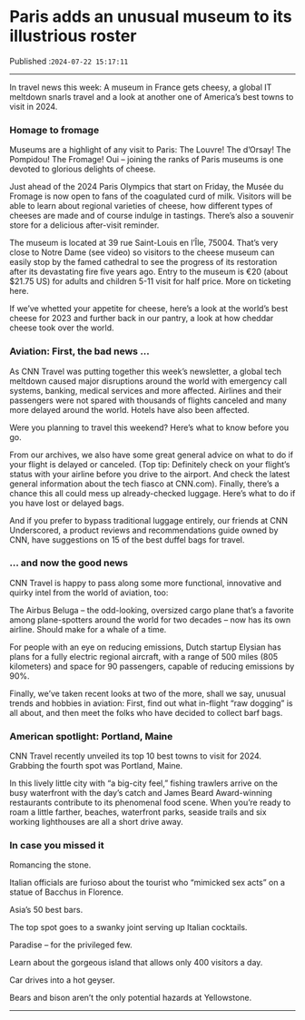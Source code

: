 # Paris adds an unusual museum to its illustrious roster

Published :`2024-07-22 15:17:11`

---

In travel news this week: A museum in France gets cheesy, a global IT meltdown snarls travel and a look at another one of America’s best towns to visit in 2024.

### Homage to fromage

Museums are a highlight of any visit to Paris: The Louvre! The d’Orsay! The Pompidou! The Fromage! Oui – joining the ranks of Paris museums is one devoted to glorious delights of cheese.

Just ahead of the 2024 Paris Olympics that start on Friday, the Musée du Fromage is now open to fans of the coagulated curd of milk. Visitors will be able to learn about regional varieties of cheese, how different types of cheeses are made and of course indulge in tastings. There’s also a souvenir store for a delicious after-visit reminder.

The museum is located at 39 rue Saint-Louis en l’Île, 75004. That’s very close to Notre Dame (see video) so visitors to the cheese museum can easily stop by the famed cathedral to see the progress of its restoration after its devastating fire five years ago. Entry to the museum is €20 (about $21.75 US) for adults and children 5-11 visit for half price. More on ticketing here.

If we’ve whetted your appetite for cheese, here’s a look at the world’s best cheese for 2023 and further back in our pantry, a look at how cheddar cheese took over the world.

### Aviation: First, the bad news …

As CNN Travel was putting together this week’s newsletter, a global tech meltdown caused major disruptions around the world with emergency call systems, banking, medical services and more affected. Airlines and their passengers were not spared with thousands of flights canceled and many more delayed around the world. Hotels have also been affected.

Were you planning to travel this weekend? Here’s what to know before you go.

From our archives, we also have some great general advice on what to do if your flight is delayed or canceled. (Top tip: Definitely check on your flight’s status with your airline before you drive to the airport. And check the latest general information about the tech fiasco at CNN.com). Finally, there’s a chance this all could mess up already-checked luggage. Here’s what to do if you have lost or delayed bags.

And if you prefer to bypass traditional luggage entirely, our friends at CNN Underscored, a product reviews and recommendations guide owned by CNN, have suggestions on 15 of the best duffel bags for travel.

### … and now the good news

CNN Travel is happy to pass along some more functional, innovative and quirky intel from the world of aviation, too:

The Airbus Beluga – the odd-looking, oversized cargo plane that’s a favorite among plane-spotters around the world for two decades – now has its own airline. Should make for a whale of a time.

For people with an eye on reducing emissions, Dutch startup Elysian has plans for a fully electric regional aircraft, with a range of 500 miles (805 kilometers) and space for 90 passengers, capable of reducing emissions by 90%.

Finally, we’ve taken recent looks at two of the more, shall we say, unusual trends and hobbies in aviation: First, find out what in-flight “raw dogging” is all about, and then meet the folks who have decided to collect barf bags.

### American spotlight: Portland, Maine

CNN Travel recently unveiled its top 10 best towns to visit for 2024. Grabbing the fourth spot was Portland, Maine.

In this lively little city with “a big-city feel,” fishing trawlers arrive on the busy waterfront with the day’s catch and James Beard Award-winning restaurants contribute to its phenomenal food scene. When you’re ready to roam a little farther, beaches, waterfront parks, seaside trails and six working lighthouses are all a short drive away.

### In case you missed it

Romancing the stone.

Italian officials are furioso about the tourist who “mimicked sex acts” on a statue of Bacchus in Florence.

Asia’s 50 best bars.

The top spot goes to a swanky joint serving up Italian cocktails.

Paradise – for the privileged few.

Learn about the gorgeous island that allows only 400 visitors a day.

Car drives into a hot geyser.

Bears and bison aren’t the only potential hazards at Yellowstone.

---

